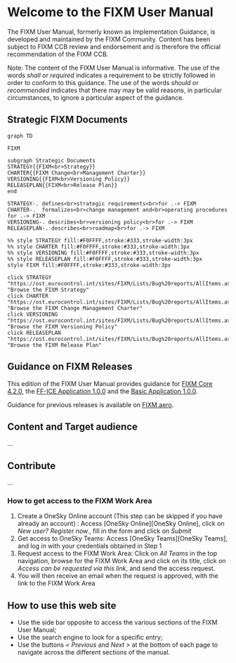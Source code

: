# Welcome to the FIXM User Manual

The FIXM User Manual, formerly known as Implementation Guidance, is developed and maintained by the FIXM Community. Content has been subject to FIXM CCB review and endorsement and is therefore the official recommendation of the FIXM CCB. 

Note: The content of the FIXM User Manual is informative. The use of the words *shall* or *required* indicates a requirement to be strictly followed in order to conform to this guidance. The use of the words *should* or *recommended* indicates that there may may be valid reasons, in particular circumstances, to ignore a particular aspect of the guidance.

## Strategic FIXM Documents

```mermaid
graph TD

FIXM

subgraph Strategic Documents
STRATEGY{{FIXM<br>Strategy}}
CHARTER{{FIXM Change<br>Management Charter}}
VERSIONING{{FIXM<br>Versioning Policy}}
RELEASEPLAN{{FIXM<br>Release Plan}}
end

STRATEGY-. defines<br>strategic requirements<br>for .-> FIXM
CHARTER-.  formalizes<br>change management and<br>operating procedures for .-> FIXM
VERSIONING-. describes<br>versioning policy<br>for .-> FIXM
RELEASEPLAN-. describes<br>roadmap<br>for .-> FIXM

%% style STRATEGY fill:#F0FFFF,stroke:#333,stroke-width:3px
%% style CHARTER fill:#F0FFFF,stroke:#333,stroke-width:3px
%% style VERSIONING fill:#F0FFFF,stroke:#333,stroke-width:3px
%% style RELEASEPLAN fill:#F0FFFF,stroke:#333,stroke-width:3px
style FIXM fill:#F0FFFF,stroke:#333,stroke-width:3px

click STRATEGY "https://ost.eurocontrol.int/sites/FIXM/Lists/Bug%20reports/AllItems.aspx" "Browse the FIXM Strategy"
click CHARTER "https://ost.eurocontrol.int/sites/FIXM/Lists/Bug%20reports/AllItems.aspx" "Browse the FIXM Change Management Charter"
click VERSIONING "https://ost.eurocontrol.int/sites/FIXM/Lists/Bug%20reports/AllItems.aspx" "Browse the FIXM Versioning Policy"
click RELEASEPLAN "https://ost.eurocontrol.int/sites/FIXM/Lists/Bug%20reports/AllItems.aspx" "Browse the FIXM Release Plan"
```

## Guidance on FIXM Releases

This edition of the FIXM User Manual provides guidance for [FIXM Core 4.2.0](https://fixm.aero/release.pl?rel=FIXM-4.2.0), the [FF-ICE Application 1.0.0](https://fixm.aero/release.pl?rel=FFICE-Msg-1.0.0) and the [Basic Application 1.0.0](https://fixm.aero/release.pl?rel=Basic-Msg-1.0.0).

Guidance for previous releases is available on [FIXM.aero](https://www.fixm.aero).

## Content and Target audience
...

## Contribute
...

### How to get access to the FIXM Work Area

1. Create a OneSky Online account (This step can be skipped if you have already an account) : Access [OneSky Online][OneSky Online], click on *New user? Register now.*, fill in the form and click on *Submit*
2. Get access to OneSky Teams: Access [OneSky Teams][OneSky Teams], and log in with your credentials obtained in Step 1
3. Request access to the FIXM Work Area: Click on *All Teams* in the top navigation, browse for the FIXM Work Area and click on its title, click on *Access can be requested via this link*, and send the access request.
4. You will then receive an email when the request is approved, with the link to the FIXM Work Area

## How to use this web site

- Use the side bar opposite to access the various sections of the FIXM User Manual;
- Use the search engine to look for a specific entry;
- Use the buttons *< Previous* and *Next >* at the bottom of each page to navigate across the different sections of the manual.
